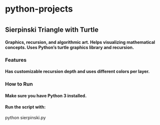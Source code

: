 # python-projects
#
## Sierpinski Triangle with Turtle
#### Graphics, recursion, and algorithmic art. Helps visualizing mathematical concepts. Uses Python’s turtle graphics library and recursion.
### Features
#### Has customizable recursion depth and uses different colors per layer.
### How to Run
#### Make sure you have Python 3 installed.
#### Run the script with:
python sierpinski.py